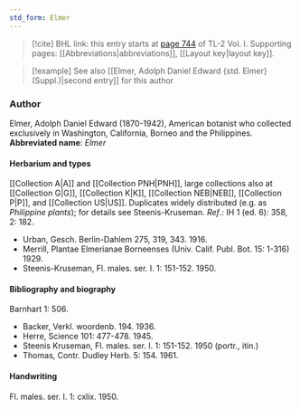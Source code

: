 ```yaml
---
std_form: Elmer
---
```


> [!cite] BHL link: this entry starts at [page 744](https://www.biodiversitylibrary.org/page/33120875) of TL-2 Vol. I.
> Supporting pages: [[Abbreviations|abbreviations]], [[Layout key|layout key]].

> [!example] See also [[Elmer, Adolph Daniel Edward {std. Elmer} (Suppl.)|second entry]] for this author

### Author

Elmer, Adolph Daniel Edward (1870-1942), American botanist who collected exclusively in Washington, California, Borneo and the Philippines. 
**Abbreviated name**: *Elmer*

#### Herbarium and types

[[Collection A|A]] and [[Collection PNH|PNH]], large collections also at [[Collection G|G]], [[Collection K|K]], [[Collection NEB|NEB]], [[Collection P|P]], and [[Collection US|US]]. Duplicates widely distributed (e.g. as *Philippine plants*); for details see Steenis-Kruseman.
*Ref*.: IH 1 (ed. 6): 358, 2: 182.
- Urban, Gesch. Berlin-Dahlem 275, 319, 343. 1916.
- Merrill, Plantae Elmerianae Borneenses (Univ. Calif. Publ. Bot. 15: 1-316) 1929.
- Steenis-Kruseman, Fl. males. ser. I. 1: 151-152. 1950.

#### Bibliography and biography

Barnhart 1: 506.
- Backer, Verkl. woordenb. 194. 1936.
- Herre, Science 101: 477-478. 1945.
- Steenis Kruseman, Fl. males. ser. I. 1: 151-152. 1950 (portr., itin.)
- Thomas, Contr. Dudley Herb. 5: 154. 1961.

#### Handwriting

Fl. males. ser. I. 1: cxlix. 1950.

